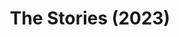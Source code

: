 ---
title: The Stories (2023)
layout: stories
backgroundColor: hopbush
titleColor: banana-mania
ellipseColor: yellow-green
image: "/images/butterfly.png"
categories: [
  {
    title: '19+',
    url: '/2023/stories/19+'
  },
  {
    title: '12–18',
    url: '/2023/stories/12-18'
  },
  {
    title: '11 and under',
    url: '/2023/stories/11-and-under'
  },
  {
    title: 'XR Wordsmiths’ Top Picks',
    url: '/2023/stories/xr-picks'
  },
  {
    title: 'Honorable Mentions',
    url: '/2023/stories/honorable-mentions'
  },
  {
    title: 'Penned by the XR Wordsmiths',
    url: '/2023/stories/penned-by-the-wordsmiths'
  },
  {
    title: 'Runners Up',
    url: '/2023/stories/runners-up'
  }
]
---